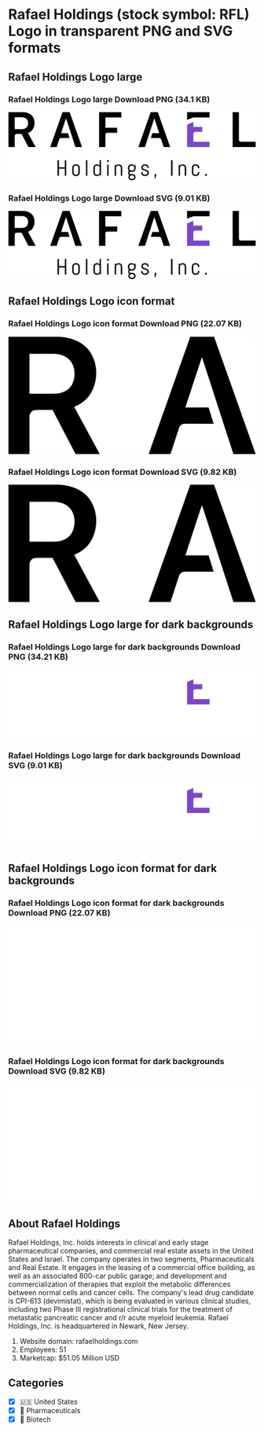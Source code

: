 # Rafael Holdings (stock symbol: RFL) Logo in transparent PNG and SVG formats

## Rafael Holdings Logo large

### Rafael Holdings Logo large Download PNG (34.1 KB)

![Rafael Holdings Logo large Download PNG (34.1 KB)](/img/orig/RFL_BIG-23080d8e.png)

### Rafael Holdings Logo large Download SVG (9.01 KB)

![Rafael Holdings Logo large Download SVG (9.01 KB)](/img/orig/RFL_BIG-436bf58d.svg)

## Rafael Holdings Logo icon format

### Rafael Holdings Logo icon format Download PNG (22.07 KB)

![Rafael Holdings Logo icon format Download PNG (22.07 KB)](/img/orig/RFL-934db6ab.png)

### Rafael Holdings Logo icon format Download SVG (9.82 KB)

![Rafael Holdings Logo icon format Download SVG (9.82 KB)](/img/orig/RFL-a73fc556.svg)

## Rafael Holdings Logo large for dark backgrounds

### Rafael Holdings Logo large for dark backgrounds Download PNG (34.21 KB)

![Rafael Holdings Logo large for dark backgrounds Download PNG (34.21 KB)](/img/orig/RFL_BIG.D-59d7ff65.png)

### Rafael Holdings Logo large for dark backgrounds Download SVG (9.01 KB)

![Rafael Holdings Logo large for dark backgrounds Download SVG (9.01 KB)](/img/orig/RFL_BIG.D-c4804d6e.svg)

## Rafael Holdings Logo icon format for dark backgrounds

### Rafael Holdings Logo icon format for dark backgrounds Download PNG (22.07 KB)

![Rafael Holdings Logo icon format for dark backgrounds Download PNG (22.07 KB)](/img/orig/RFL.D-d57957ea.png)

### Rafael Holdings Logo icon format for dark backgrounds Download SVG (9.82 KB)

![Rafael Holdings Logo icon format for dark backgrounds Download SVG (9.82 KB)](/img/orig/RFL.D-9e4eb39c.svg)

## About Rafael Holdings

Rafael Holdings, Inc. holds interests in clinical and early stage pharmaceutical companies, and commercial real estate assets in the United States and Israel. The company operates in two segments, Pharmaceuticals and Real Estate. It engages in the leasing of a commercial office building, as well as an associated 800-car public garage; and development and commercialization of therapies that exploit the metabolic differences between normal cells and cancer cells. The company's lead drug candidate is CPI-613 (devimistat), which is being evaluated in various clinical studies, including two Phase III registrational clinical trials for the treatment of metastatic pancreatic cancer and r/r acute myeloid leukemia. Rafael Holdings, Inc. is headquartered in Newark, New Jersey.

1. Website domain: rafaelholdings.com
2. Employees: 51
3. Marketcap: $51.05 Million USD


## Categories
- [x] 🇺🇸 United States
- [x] 💊 Pharmaceuticals
- [x] 🧬 Biotech
